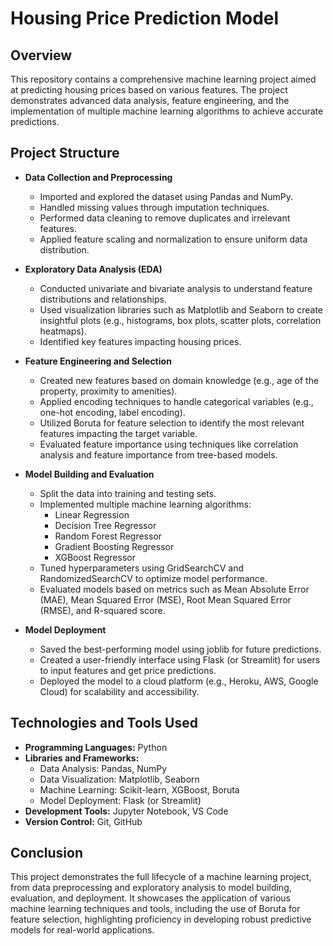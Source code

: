 # Housing Price Prediction Model

## Overview
This repository contains a comprehensive machine learning project aimed at predicting housing prices based on various features. The project demonstrates advanced data analysis, feature engineering, and the implementation of multiple machine learning algorithms to achieve accurate predictions.

## Project Structure
- **Data Collection and Preprocessing**
  - Imported and explored the dataset using Pandas and NumPy.
  - Handled missing values through imputation techniques.
  - Performed data cleaning to remove duplicates and irrelevant features.
  - Applied feature scaling and normalization to ensure uniform data distribution.

- **Exploratory Data Analysis (EDA)**
  - Conducted univariate and bivariate analysis to understand feature distributions and relationships.
  - Used visualization libraries such as Matplotlib and Seaborn to create insightful plots (e.g., histograms, box plots, scatter plots, correlation heatmaps).
  - Identified key features impacting housing prices.

- **Feature Engineering and Selection**
  - Created new features based on domain knowledge (e.g., age of the property, proximity to amenities).
  - Applied encoding techniques to handle categorical variables (e.g., one-hot encoding, label encoding).
  - Utilized Boruta for feature selection to identify the most relevant features impacting the target variable.
  - Evaluated feature importance using techniques like correlation analysis and feature importance from tree-based models.

- **Model Building and Evaluation**
  - Split the data into training and testing sets.
  - Implemented multiple machine learning algorithms:
    - Linear Regression
    - Decision Tree Regressor
    - Random Forest Regressor
    - Gradient Boosting Regressor
    - XGBoost Regressor
  - Tuned hyperparameters using GridSearchCV and RandomizedSearchCV to optimize model performance.
  - Evaluated models based on metrics such as Mean Absolute Error (MAE), Mean Squared Error (MSE), Root Mean Squared Error (RMSE), and R-squared score.

- **Model Deployment**
  - Saved the best-performing model using joblib for future predictions.
  - Created a user-friendly interface using Flask (or Streamlit) for users to input features and get price predictions.
  - Deployed the model to a cloud platform (e.g., Heroku, AWS, Google Cloud) for scalability and accessibility.

## Technologies and Tools Used
- **Programming Languages:** Python
- **Libraries and Frameworks:** 
  - Data Analysis: Pandas, NumPy
  - Data Visualization: Matplotlib, Seaborn
  - Machine Learning: Scikit-learn, XGBoost, Boruta
  - Model Deployment: Flask (or Streamlit)
- **Development Tools:** Jupyter Notebook, VS Code
- **Version Control:** Git, GitHub

## Conclusion
This project demonstrates the full lifecycle of a machine learning project, from data preprocessing and exploratory analysis to model building, evaluation, and deployment. It showcases the application of various machine learning techniques and tools, including the use of Boruta for feature selection, highlighting proficiency in developing robust predictive models for real-world applications.
